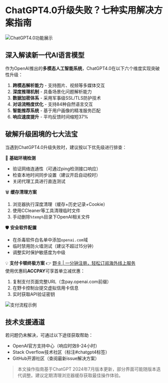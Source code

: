 # ChatGPT4.0升级失败？七种实用解决方案指南

![ChatGPT4.0功能展示](https://bbtdd.com/wp-content/uploads/img/3594849352.webp)

## 深入解读新一代AI语言模型
作为OpenAI推出的**多模态人工智能系统**，ChatGPT4.0在以下六个维度实现突破性升级：
1. **跨模态解析能力** - 支持图片、视频等多媒体交互
2. **深度推理机制** - 具备场景化问题解析能力
3. **数据加密体系** - 采用军事级SSL/TLS防护技术
4. **对话流畅度优化** - 支持84种自然语言交互
5. **智能推荐系统** - 基于用户画像的精准服务匹配
6. **响应速度提升** - 平均反馈时间缩短37%

## 破解升级困境的七大法宝
当遇到ChatGPT4.0升级失败时，建议按以下优先级进行排查：

🔧 **基础环境检测**
- 验证网络连通性（可通过ping检测接口响应）
- 检查本地时间同步设置（建议开启自动校时）
- 关闭代理工具进行直连测试

🗑️ **缓存清理方案**
1. 浏览器执行深度清理（缓存+历史记录+Cookie）
2. 使用CCleaner等工具清理临时文件
3. 手动删除`%temp%`目录下OpenAI相关文件

🛡️ **安全软件配置**
- 在杀毒软件白名单中添加`openai.com`域
- 临时禁用防火墙测试（建议不超过15分钟）
- 调整实时保护敏感度为中级

💡 **支付卡顿终极方案**
👉 [野卡 | 一分钟注册，轻松订阅海外线上服务](https://bbtdd.com/yeka)  
使用优惠码**ACCPAY**可享首单立减优惠：
1. 复制支付页面完整URL（含pay.openai.com前缀）
2. 在野卡控制台提交虚拟信用卡信息
3. 实时获取API验证密钥

![支付流程示例](https://bbtdd.com/wp-content/uploads/img/3838066433028.webp)

## 技术支援通道
若问题仍未解决，可通过以下途径获取帮助：
- OpenAI官方支持中心（响应时效8-24小时）
- Stack Overflow技术社区（标注#chatgpt4标签）
- GitHub开源社区（查阅最新issue解决方案）

> 本文操作指南基于ChatGPT 2024年7月版本更新，部分界面可能随版本迭代调整。建议定期清理浏览器缓存获取最佳操作体验。